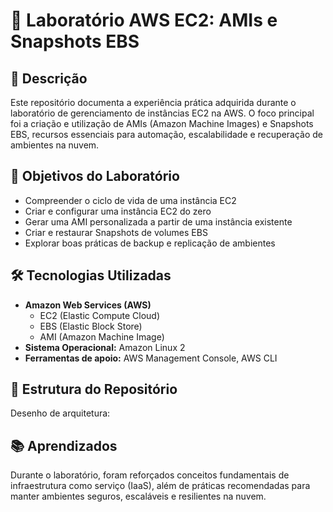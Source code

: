 # 🧪 Laboratório AWS EC2: AMIs e Snapshots EBS

## 📘 Descrição

Este repositório documenta a experiência prática adquirida durante o laboratório de gerenciamento de instâncias EC2 na AWS. O foco principal foi a criação e utilização de AMIs (Amazon Machine Images) e Snapshots EBS, recursos essenciais para automação, escalabilidade e recuperação de ambientes na nuvem.

## 🎯 Objetivos do Laboratório

- Compreender o ciclo de vida de uma instância EC2
- Criar e configurar uma instância EC2 do zero
- Gerar uma AMI personalizada a partir de uma instância existente
- Criar e restaurar Snapshots de volumes EBS
- Explorar boas práticas de backup e replicação de ambientes

## 🛠️ Tecnologias Utilizadas

- **Amazon Web Services (AWS)**
  - EC2 (Elastic Compute Cloud)
  - EBS (Elastic Block Store)
  - AMI (Amazon Machine Image)
- **Sistema Operacional:** Amazon Linux 2
- **Ferramentas de apoio:** AWS Management Console, AWS CLI


## 📁 Estrutura do Repositório
Desenho de arquitetura: 

## 📚 Aprendizados

Durante o laboratório, foram reforçados conceitos fundamentais de infraestrutura como serviço (IaaS), além de práticas recomendadas para manter ambientes seguros, escaláveis e resilientes na nuvem.


